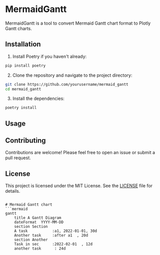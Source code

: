 # MermaidGantt

MermaidGantt is a tool to convert Mermaid Gantt chart format to Plotly Gantt charts.

## Installation

1. Install Poetry if you haven't already:
```sh
pip install poetry
```

2. Clone the repository and navigate to the project directory:
```sh
git clone https://github.com/yourusername/mermaid_gantt
cd mermaid_gantt
```

3. Install the dependencies:
```sh
poetry install
```

## Usage



## Contributing

Contributions are welcome! Please feel free to open an issue or submit a pull request.

## License

This project is licensed under the MIT License. See the [LICENSE](LICENSE) file for details.
```

# Mermaid Gantt chart
```mermaid
gantt
    title A Gantt Diagram
    dateFormat  YYYY-MM-DD
    section Section
    A task           :a1, 2022-01-01, 30d
    Another task     :after a1  , 20d
    section Another
    Task in sec      :2022-02-01  , 12d
    another task      : 24d
```
